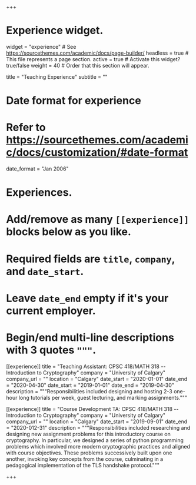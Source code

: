 +++
# Experience widget.
widget = "experience"  # See https://sourcethemes.com/academic/docs/page-builder/
headless = true  # This file represents a page section.
active = true  # Activate this widget? true/false
weight = 40  # Order that this section will appear.

title = "Teaching Experience"
subtitle = ""

# Date format for experience
#   Refer to https://sourcethemes.com/academic/docs/customization/#date-format
date_format = "Jan 2006"

# Experiences.
#   Add/remove as many `[[experience]]` blocks below as you like.
#   Required fields are `title`, `company`, and `date_start`.
#   Leave `date_end` empty if it's your current employer.
#   Begin/end multi-line descriptions with 3 quotes `"""`.
[[experience]]
  title = "Teaching Assistant: CPSC 418/MATH 318 -- Introduction to Cryptography"
  company = "University of Calgary"
  company_url = ""
  location = "Calgary"
  date_start = "2020-01-01"
  date_end = "2020-04-30"
  date_start = "2019-01-01"
  date_end = "2019-04-30"
  description = """Responsibilities included designing and hosting 2-3 one-hour long tutorials per week, guest lecturing, and marking assignments.""" 


[[experience]]
  title = "Course Development TA: CPSC 418/MATH 318 -- Introduction to Cryptography"
  company = "University of Calgary"
  company_url = ""
  location = "Calgary"
  date_start = "2019-09-01"
  date_end = "2020-012-31"
  description = """Responsibilities included researching and designing new assignment problems for this introductory course on cryptography. In particular, we designed a series of python programming problems which involved more modern cryptographic practices and aligned with course objectives. These problems successively built upon one another, invoking key concepts from the course, culminating in a pedagogical implementation of the TLS handshake protocol.""" 

+++
